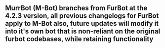 

## MurrBot (M-Bot) branches from FurBot at the 4.2.3 version, all previous changelogs for FurBot apply to M-Bot also, future updates will modify it into it's own bot that is non-reliant on the original furbot codebases, while retaining functionality
